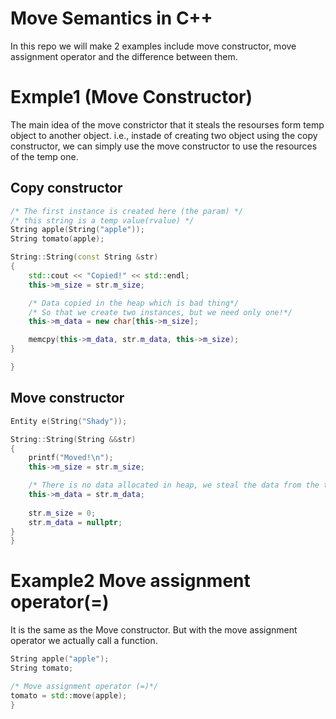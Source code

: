 
# Move Semantics in C++

In this repo we will make 2 examples include move constructor, move assignment operator and the difference between them.


# Exmple1 (Move Constructor)

The main idea of the move constrictor that it steals the resourses form temp object to another object. i.e., instade of creating two object using the copy constructor, we can simply use the move constructor to use the resources of the temp one.





## Copy constructor

```c++
/* The first instance is created here (the param) */
/* this string is a temp value(rvalue) */
String apple(String("apple"));
String tomato(apple); 

String::String(const String &str)
{
    std::cout << "Copied!" << std::endl;
    this->m_size = str.m_size;

    /* Data copied in the heap which is bad thing*/
    /* So that we create two instances, but we need only one!*/
    this->m_data = new char[this->m_size];

    memcpy(this->m_data, str.m_data, this->m_size);
}

}
```

## Move constructor

```c++
Entity e(String("Shady")); 

String::String(String &&str)
{
    printf("Moved!\n");
    this->m_size = str.m_size;

    /* There is no data allocated in heap, we steal the data from the temo object (the parameter))*/
    this->m_data = str.m_data;
    
    str.m_size = 0;
    str.m_data = nullptr;
}
}
```
# Example2 Move assignment operator(=)
It is the same as the Move constructor. But with the move assignment operator we actually call a function.

```c++
String apple("apple");
String tomato; 

/* Move assignment operator (=)*/
tomato = std::move(apple);
}

